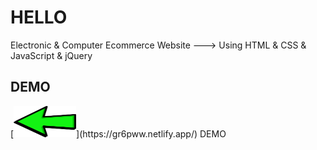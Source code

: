 # HELLO

  Electronic & Computer Ecommerce Website ---> Using HTML & CSS & JavaScript & jQuery
  
## DEMO
<p> [<a href="https://gr6pww.netlify.app/"><img src="img/go.png" width="100px" height="50px"></a>](https://gr6pww.netlify.app/) DEMO </p>
